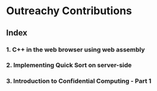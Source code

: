 # Outreachy Contributions

## Index
### 1. C++ in the web browser using web assembly
### 2. Implementing Quick Sort on server-side
### 3. Introduction to Confidential Computing - Part 1

